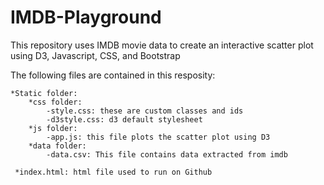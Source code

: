 # IMDB-Playground

This repository uses IMDB movie data to create an interactive scatter plot using D3, Javascript, CSS, and Bootstrap

The following files are contained in this resposity:

    *Static folder:
        *css folder:
            -style.css: these are custom classes and ids
            -d3style.css: d3 default stylesheet
        *js folder:
            -app.js: this file plots the scatter plot using D3
        *data folder:
            -data.csv: This file contains data extracted from imdb
            
     *index.html: html file used to run on Github
